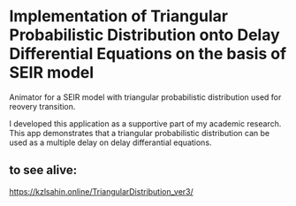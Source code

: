 # Implementation of Triangular Probabilistic Distribution onto Delay Differential Equations on the basis of SEIR model
Animator for a SEIR model with triangular probabilistic distribution used for reovery transition.

I developed this application as a supportive part of my academic research. This app demonstrates that a triangular probabilistic distribution can be used as a multiple delay on delay differantial equations.


## to see alive: 
https://kzlsahin.online/TriangularDistribution_ver3/

